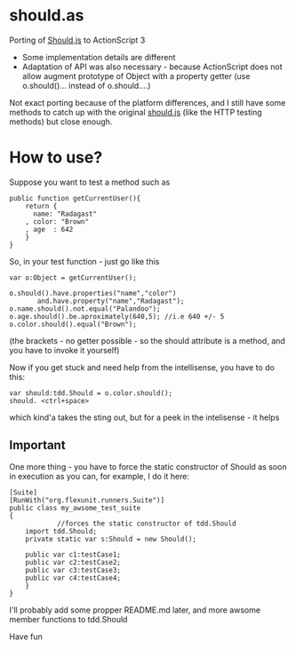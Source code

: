 should.as
=========

Porting of [Should.js](https://github.com/visionmedia/should.js)  to ActionScript 3

* Some implementation details are different
* Adaptation of API was also necessary - because ActionScript does not allow augment 
  prototype of Object with a property getter
  (use o.should()... instead of o.should....)

Not exact porting because of the platform differences, 
and I still have some methods to catch up with the original [should.js](https://github.com/visionmedia/should.js)
(like the HTTP testing methods) but close enough. 


How to use?
===========

Suppose you want to test a method such as
```
public function getCurrentUser(){ 
    return { 
      name: "Radagast"
    , color: "Brown"
    , age  : 642
    }
}

```
So, in your test function - just go like this


```
var o:Object = getCurrentUser();

o.should().have.properties("name","color")
       and.have.property("name","Radagast");
o.name.should().not.equal("Palandoo");
o.age.should().be.aproximately(640,5); //i.e 640 +/- 5 
o.color.should().equal("Brown");
```


(the brackets - no getter possible - so the should attribute is a method, and you have to invoke it yourself)

Now if you get stuck and need help from the intellisense, you have to do this:

```
var should:tdd.Should = o.color.should();
should. <ctrl+space>
```

which kind'a takes the sting out, but for a peek in the intelisense - it helps


Important
---------

One more thing - you have to force the static constructor of Should as soon in execution as you can, for example, I do it here:

```
[Suite]
[RunWith("org.flexunit.runners.Suite")]
public class my_awsome_test_suite
{
            //forces the static constructor of tdd.Should
    import tdd.Should;
    private static var s:Should = new Should(); 

    public var c1:testCase1;
    public var c2:testCase2;
    public var c3:testCase3;
    public var c4:testCase4;
    }
}
```    
    
I'll probably add some propper README.md later, and more awsome member functions to tdd.Should

Have fun

  

